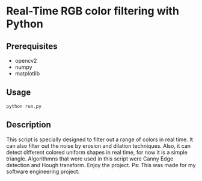 # Real-Time RGB color filtering with Python

## Prerequisites
- opencv2
- numpy
- matplotlib

## Usage

``python run.py``

## Description
This script is specially designed to filter out a range of colors in real time. It can also filter out the noise by erosion and dilation techniques. Also, it can detect different colored uniform shapes in real time, for now it is a simple triangle. Algorithmns that were used in this script were Canny Edge detection and Hough transform.
Enjoy the project. Ps: This was made for my software engineering project.
